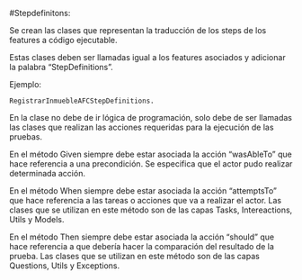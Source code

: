 #Stepdefinitons: 

Se crean las clases que representan la traducción de los
steps de los features a código ejecutable.

Estas clases deben ser llamadas igual a los features asociados y adicionar la
palabra “StepDefinitions”. 

Ejemplo: 
    
    RegistrarInmuebleAFCStepDefinitions.

En la clase no debe de ir lógica de programación, solo debe de ser llamadas
las clases que realizan las acciones requeridas para la ejecución de las
pruebas.


En el método Given siempre debe estar asociada la acción “wasAbleTo” que
hace referencia a una precondición. Se especifica que el actor pudo realizar
determinada acción.

En el método When siempre debe estar asociada la acción “attemptsTo” que
hace referencia a las tareas o acciones que va a realizar el actor. Las clases
que se utilizan en este método son de las capas Tasks, Intereactions, Utils y
Models.

En el método Then siempre debe estar asociada la acción “should” que hace
referencia a que debería hacer la comparación del resultado de la prueba.
Las clases que se utilizan en este método son de las capas Questions, Utils
y Exceptions. 